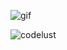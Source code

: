 ![gif](https://giffiles.alphacoders.com/822/8223.gif)

<p><img align="left" src="https://github-readme-stats.vercel.app/api/top-langs?username=codelust&show_icons=true&locale=en&layout=compact" alt="codelust" /></p>
